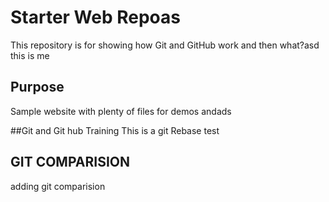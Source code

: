 # Starter Web Repoas

This repository is for showing how Git and GitHub work and then what?asd
this is me
## Purpose

Sample website with plenty of files for demos andads

##Git and Git hub Training
This is a git Rebase test

## GIT COMPARISION
adding git comparision

